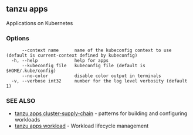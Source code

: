 ## tanzu apps

Applications on Kubernetes

### Options

```
      --context name      name of the kubeconfig context to use (default is current-context defined by kubeconfig)
  -h, --help              help for apps
      --kubeconfig file   kubeconfig file (default is $HOME/.kube/config)
      --no-color          disable color output in terminals
  -v, --verbose int32     number for the log level verbosity (default 1)
```

### SEE ALSO

* [tanzu apps cluster-supply-chain](tanzu_apps_cluster-supply-chain.md)	 - patterns for building and configuring workloads
* [tanzu apps workload](tanzu_apps_workload.md)	 - Workload lifecycle management

